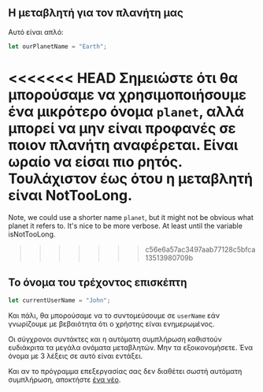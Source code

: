 ## Η μεταβλητή για τον πλανήτη μας

Αυτό είναι απλό:

```js
let ourPlanetName = "Earth";
```

<<<<<<< HEAD
Σημειώστε ότι θα μπορούσαμε να χρησιμοποιήσουμε ένα μικρότερο όνομα `planet`, αλλά μπορεί να μην είναι προφανές σε ποιον πλανήτη αναφέρεται. Είναι ωραίο να είσαι πιο ρητός. Τουλάχιστον έως ότου η μεταβλητή είναι NotTooLong.
=======
Note, we could use a shorter name `planet`, but it might not be obvious what planet it refers to. It's nice to be more verbose. At least until the variable isNotTooLong.
>>>>>>> c56e6a57ac3497aab77128c5bfca13513980709b

## Το όνομα του τρέχοντος επισκέπτη

```js
let currentUserName = "John";
```

Και πάλι, θα μπορούσαμε να το συντομεύσουμε σε `userName` εάν γνωρίζουμε με βεβαιότητα ότι ο χρήστης είναι ενημερωμένος.

Οι σύγχρονοι συντάκτες και η αυτόματη συμπλήρωση καθιστούν ευδιάκριτα τα μεγάλα ονόματα μεταβλητών. Μην τα εξοικονομήσετε. Ένα όνομα με 3 λέξεις σε αυτό είναι εντάξει.

Και αν το πρόγραμμα επεξεργασίας σας δεν διαθέτει σωστή αυτόματη συμπλήρωση, αποκτήστε [ένα νέο](/code-editors).
